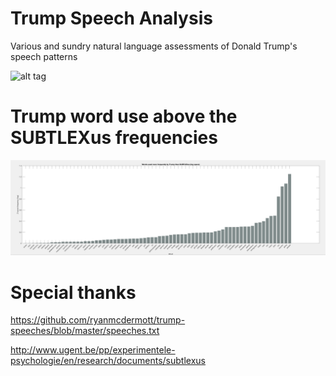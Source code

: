 # Trump Speech Analysis
Various and sundry natural language assessments of Donald Trump's speech patterns

![alt tag](http://www.capitolhillblue.com/wp-content/uploads/2015/12/122215donaldtrump.jpg)

# Trump word use above the SUBTLEXus frequencies
![alt tag](https://github.com/peterbbryan/TrumpSpeechAnalysis/blob/master/Extract%20frequencies/Screen%20Shot%202017-02-09%20at%2012.29.36%20AM.png)

# Special thanks
https://github.com/ryanmcdermott/trump-speeches/blob/master/speeches.txt

http://www.ugent.be/pp/experimentele-psychologie/en/research/documents/subtlexus
